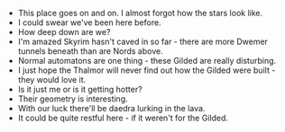 - This place goes on and on. I almost forgot how the stars look like.
- I could swear we've been here before.
- How deep down are we?
- I'm amazed Skyrim hasn't caved in so far - there are more Dwemer tunnels beneath than are Nords above.
- Normal automatons are one thing - these Gilded are really disturbing.
- I just hope the Thalmor will never find out how the Gilded were built - they would love it.
- Is it just me or is it getting hotter?
- Their geometry is interesting.
- With our luck there'll be daedra lurking in the lava.
- It could be quite restful here - if it weren't for the Gilded.
